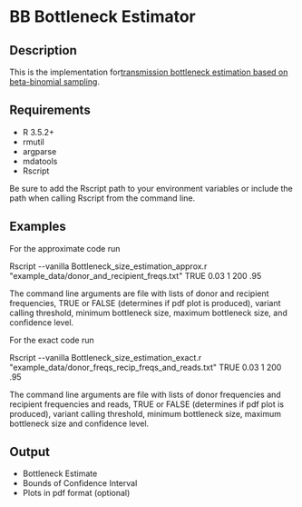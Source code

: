 # BB Bottleneck Estimator
## Description
This is the implementation for[transmission bottleneck estimation based on beta-binomial sampling](https://www.biorxiv.org/content/10.1101/101790v1).  

## Requirements
- R 3.5.2+
- rmutil
- argparse
- mdatools
- Rscript

Be sure to add the Rscript path to your environment variables or include the path when calling Rscript from the command line.  


## Examples

For the approximate code run

Rscript --vanilla Bottleneck_size_estimation_approx.r "example_data/donor_and_recipient_freqs.txt" TRUE 0.03 1 200 .95

The command line arguments are file with lists of donor and recipient frequencies,  TRUE or FALSE (determines if pdf plot is produced), variant calling threshold, minimum bottleneck size, maximum bottleneck size, and confidence level.

For the exact code run

Rscript --vanilla Bottleneck_size_estimation_exact.r "example_data/donor_freqs_recip_freqs_and_reads.txt" TRUE 0.03 1 200 .95

The command line arguments are file with lists of donor frequencies and recipient frequencies and reads,  TRUE or FALSE (determines if pdf plot is produced), variant calling threshold, minimum bottleneck size, maximum bottleneck size and confidence level.

## Output
- Bottleneck Estimate
- Bounds of Confidence Interval
- Plots in pdf format (optional)
